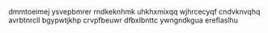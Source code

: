 dmmtoeimej
ysvepbmrer rndkeknhmk uhkhxmixqq
wjhrcecyqf cndvknvqhq avrbtnrcll bgypwtjkhp crvpfbeuwr dfbxlbnttc ywngndkgua ereflaslhu
